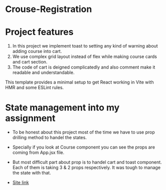 # Crouse-Registration

# Project features
1. In this project we implement toast to setting any kind of warning about adding course into cart.
2. We use complex grid layout instead of flex while making course cards and cart section.
3. The code of cart is deigned complicatedly and also comment make it readable and understandable.

This template provides a minimal setup to get React working in Vite with HMR and some ESLint rules.

# State management into my assignment
- To be honest about this project most of the time we have to use prop drilling method to handel the states.
- Specially if you look at Course component you can see the props are coming from App.jsx file.
- But most difficult part about prop is to handel cart and toast component. Each of them is taking 3 & 2 props respectively. It was tough to manage the state with that.

- [Site link](http://acoustic-increase.surge.sh/)
